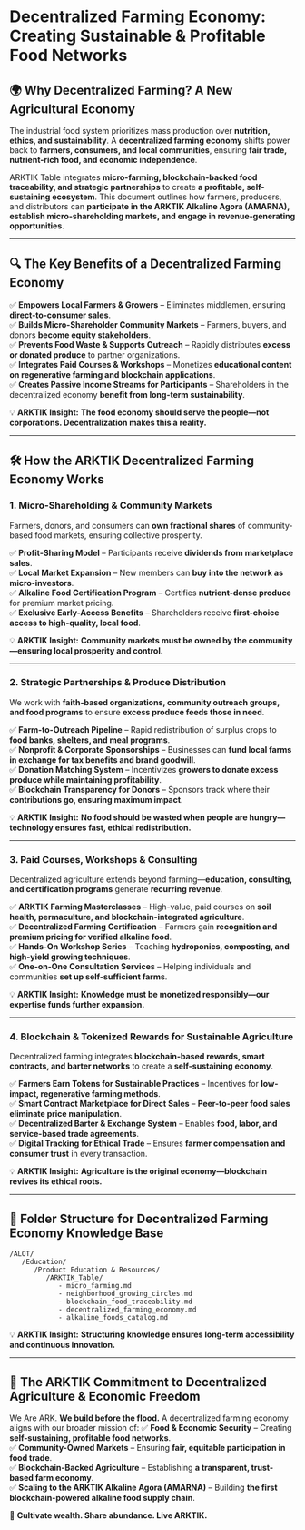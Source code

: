 # Decentralized Farming Economy: Creating Sustainable & Profitable Food Networks

## 🌍 **Why Decentralized Farming? A New Agricultural Economy**
The industrial food system prioritizes mass production over **nutrition, ethics, and sustainability**. A **decentralized farming economy** shifts power back to **farmers, consumers, and local communities**, ensuring **fair trade, nutrient-rich food, and economic independence**.

ARKTIK Table integrates **micro-farming, blockchain-backed food traceability, and strategic partnerships** to create **a profitable, self-sustaining ecosystem**. This document outlines how farmers, producers, and distributors can **participate in the ARKTIK Alkaline Agora (AMARNA), establish micro-shareholding markets, and engage in revenue-generating opportunities**.

---

## 🔍 **The Key Benefits of a Decentralized Farming Economy**
✅ **Empowers Local Farmers & Growers** – Eliminates middlemen, ensuring **direct-to-consumer sales**.  
✅ **Builds Micro-Shareholder Community Markets** – Farmers, buyers, and donors **become equity stakeholders**.  
✅ **Prevents Food Waste & Supports Outreach** – Rapidly distributes **excess or donated produce** to partner organizations.  
✅ **Integrates Paid Courses & Workshops** – Monetizes **educational content on regenerative farming and blockchain applications**.  
✅ **Creates Passive Income Streams for Participants** – Shareholders in the decentralized economy **benefit from long-term sustainability**.  

💡 **ARKTIK Insight:** **The food economy should serve the people—not corporations. Decentralization makes this a reality.**

---

## 🛠️ **How the ARKTIK Decentralized Farming Economy Works**

### **1. Micro-Shareholding & Community Markets**
Farmers, donors, and consumers can **own fractional shares** of community-based food markets, ensuring collective prosperity.

✅ **Profit-Sharing Model** – Participants receive **dividends from marketplace sales**.  
✅ **Local Market Expansion** – New members can **buy into the network as micro-investors**.  
✅ **Alkaline Food Certification Program** – Certifies **nutrient-dense produce** for premium market pricing.  
✅ **Exclusive Early-Access Benefits** – Shareholders receive **first-choice access to high-quality, local food**.  

💡 **ARKTIK Insight:** **Community markets must be owned by the community—ensuring local prosperity and control.**

---

### **2. Strategic Partnerships & Produce Distribution**
We work with **faith-based organizations, community outreach groups, and food programs** to ensure **excess produce feeds those in need**.

✅ **Farm-to-Outreach Pipeline** – Rapid redistribution of surplus crops to **food banks, shelters, and meal programs**.  
✅ **Nonprofit & Corporate Sponsorships** – Businesses can **fund local farms in exchange for tax benefits and brand goodwill**.  
✅ **Donation Matching System** – Incentivizes **growers to donate excess produce while maintaining profitability**.  
✅ **Blockchain Transparency for Donors** – Sponsors track where their **contributions go, ensuring maximum impact**.  

💡 **ARKTIK Insight:** **No food should be wasted when people are hungry—technology ensures fast, ethical redistribution.**

---

### **3. Paid Courses, Workshops & Consulting**
Decentralized agriculture extends beyond farming—**education, consulting, and certification programs** generate **recurring revenue**.

✅ **ARKTIK Farming Masterclasses** – High-value, paid courses on **soil health, permaculture, and blockchain-integrated agriculture**.  
✅ **Decentralized Farming Certification** – Farmers gain **recognition and premium pricing for verified alkaline food**.  
✅ **Hands-On Workshop Series** – Teaching **hydroponics, composting, and high-yield growing techniques**.  
✅ **One-on-One Consultation Services** – Helping individuals and communities **set up self-sufficient farms**.  

💡 **ARKTIK Insight:** **Knowledge must be monetized responsibly—our expertise funds further expansion.**

---

### **4. Blockchain & Tokenized Rewards for Sustainable Agriculture**
Decentralized farming integrates **blockchain-based rewards, smart contracts, and barter networks** to create a **self-sustaining economy**.

✅ **Farmers Earn Tokens for Sustainable Practices** – Incentives for **low-impact, regenerative farming methods**.  
✅ **Smart Contract Marketplace for Direct Sales** – **Peer-to-peer food sales eliminate price manipulation**.  
✅ **Decentralized Barter & Exchange System** – Enables **food, labor, and service-based trade agreements**.  
✅ **Digital Tracking for Ethical Trade** – Ensures **farmer compensation and consumer trust** in every transaction.  

💡 **ARKTIK Insight:** **Agriculture is the original economy—blockchain revives its ethical roots.**

---

## 📂 **Folder Structure for Decentralized Farming Economy Knowledge Base**
```
/ALOT/
   /Education/
      /Product Education & Resources/
         /ARKTIK_Table/
            - micro_farming.md
            - neighborhood_growing_circles.md
            - blockchain_food_traceability.md
            - decentralized_farming_economy.md
            - alkaline_foods_catalog.md
```
💡 **ARKTIK Insight:** **Structuring knowledge ensures long-term accessibility and continuous innovation.**

---

## 🌿 **The ARKTIK Commitment to Decentralized Agriculture & Economic Freedom**
We Are ARK. **We build before the flood.** A decentralized farming economy aligns with our broader mission of:
✅ **Food & Economic Security** – Creating **self-sustaining, profitable food networks**.  
✅ **Community-Owned Markets** – Ensuring **fair, equitable participation in food trade**.  
✅ **Blockchain-Backed Agriculture** – Establishing **a transparent, trust-based farm economy**.  
✅ **Scaling to the ARKTIK Alkaline Agora (AMARNA)** – Building **the first blockchain-powered alkaline food supply chain**.  

🌱 **Cultivate wealth. Share abundance. Live ARKTIK.**

